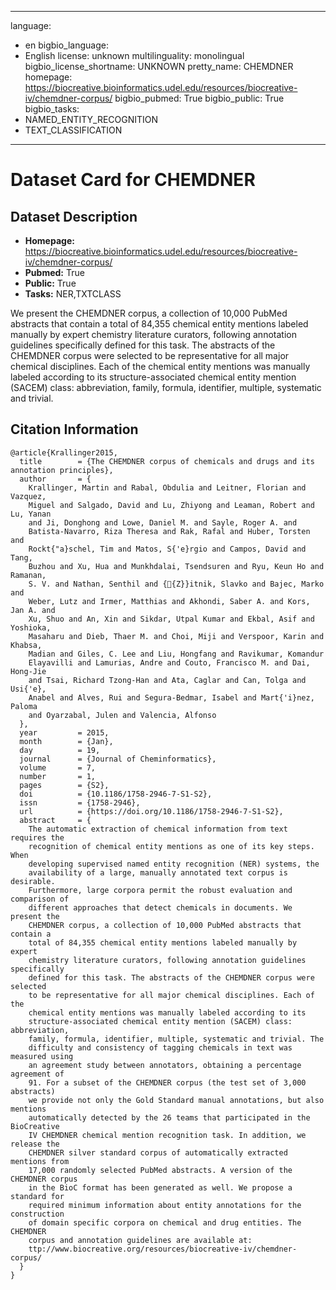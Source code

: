
---
language: 
- en
bigbio_language: 
- English
license: unknown
multilinguality: monolingual
bigbio_license_shortname: UNKNOWN
pretty_name: CHEMDNER
homepage: https://biocreative.bioinformatics.udel.edu/resources/biocreative-iv/chemdner-corpus/
bigbio_pubmed: True
bigbio_public: True
bigbio_tasks: 
- NAMED_ENTITY_RECOGNITION
- TEXT_CLASSIFICATION
---


# Dataset Card for CHEMDNER

## Dataset Description

- **Homepage:** https://biocreative.bioinformatics.udel.edu/resources/biocreative-iv/chemdner-corpus/
- **Pubmed:** True
- **Public:** True
- **Tasks:** NER,TXTCLASS


We present the CHEMDNER corpus, a collection of 10,000 PubMed abstracts that
contain a total of 84,355 chemical entity mentions labeled manually by expert
chemistry literature curators, following annotation guidelines specifically
defined for this task. The abstracts of the CHEMDNER corpus were selected to be
representative for all major chemical disciplines. Each of the chemical entity
mentions was manually labeled according to its structure-associated chemical
entity mention (SACEM) class: abbreviation, family, formula, identifier,
multiple, systematic and trivial.



## Citation Information

```
@article{Krallinger2015,
  title        = {The CHEMDNER corpus of chemicals and drugs and its annotation principles},
  author       = {
    Krallinger, Martin and Rabal, Obdulia and Leitner, Florian and Vazquez,
    Miguel and Salgado, David and Lu, Zhiyong and Leaman, Robert and Lu, Yanan
    and Ji, Donghong and Lowe, Daniel M. and Sayle, Roger A. and
    Batista-Navarro, Riza Theresa and Rak, Rafal and Huber, Torsten and
    Rockt{"a}schel, Tim and Matos, S{'e}rgio and Campos, David and Tang,
    Buzhou and Xu, Hua and Munkhdalai, Tsendsuren and Ryu, Keun Ho and Ramanan,
    S. V. and Nathan, Senthil and {{Z}}itnik, Slavko and Bajec, Marko and
    Weber, Lutz and Irmer, Matthias and Akhondi, Saber A. and Kors, Jan A. and
    Xu, Shuo and An, Xin and Sikdar, Utpal Kumar and Ekbal, Asif and Yoshioka,
    Masaharu and Dieb, Thaer M. and Choi, Miji and Verspoor, Karin and Khabsa,
    Madian and Giles, C. Lee and Liu, Hongfang and Ravikumar, Komandur
    Elayavilli and Lamurias, Andre and Couto, Francisco M. and Dai, Hong-Jie
    and Tsai, Richard Tzong-Han and Ata, Caglar and Can, Tolga and Usi{'e},
    Anabel and Alves, Rui and Segura-Bedmar, Isabel and Mart{'i}nez, Paloma
    and Oyarzabal, Julen and Valencia, Alfonso
  },
  year         = 2015,
  month        = {Jan},
  day          = 19,
  journal      = {Journal of Cheminformatics},
  volume       = 7,
  number       = 1,
  pages        = {S2},
  doi          = {10.1186/1758-2946-7-S1-S2},
  issn         = {1758-2946},
  url          = {https://doi.org/10.1186/1758-2946-7-S1-S2},
  abstract     = {
    The automatic extraction of chemical information from text requires the
    recognition of chemical entity mentions as one of its key steps. When
    developing supervised named entity recognition (NER) systems, the
    availability of a large, manually annotated text corpus is desirable.
    Furthermore, large corpora permit the robust evaluation and comparison of
    different approaches that detect chemicals in documents. We present the
    CHEMDNER corpus, a collection of 10,000 PubMed abstracts that contain a
    total of 84,355 chemical entity mentions labeled manually by expert
    chemistry literature curators, following annotation guidelines specifically
    defined for this task. The abstracts of the CHEMDNER corpus were selected
    to be representative for all major chemical disciplines. Each of the
    chemical entity mentions was manually labeled according to its
    structure-associated chemical entity mention (SACEM) class: abbreviation,
    family, formula, identifier, multiple, systematic and trivial. The
    difficulty and consistency of tagging chemicals in text was measured using
    an agreement study between annotators, obtaining a percentage agreement of
    91. For a subset of the CHEMDNER corpus (the test set of 3,000 abstracts)
    we provide not only the Gold Standard manual annotations, but also mentions
    automatically detected by the 26 teams that participated in the BioCreative
    IV CHEMDNER chemical mention recognition task. In addition, we release the
    CHEMDNER silver standard corpus of automatically extracted mentions from
    17,000 randomly selected PubMed abstracts. A version of the CHEMDNER corpus
    in the BioC format has been generated as well. We propose a standard for
    required minimum information about entity annotations for the construction
    of domain specific corpora on chemical and drug entities. The CHEMDNER
    corpus and annotation guidelines are available at:
    ttp://www.biocreative.org/resources/biocreative-iv/chemdner-corpus/
  }
}

```
